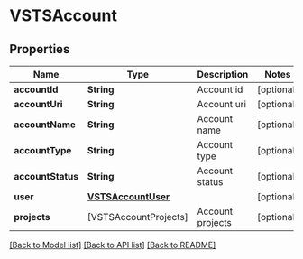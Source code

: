 # VSTSAccount

## Properties
Name | Type | Description | Notes
------------ | ------------- | ------------- | -------------
**accountId** | **String** | Account id | [optional] 
**accountUri** | **String** | Account uri | [optional] 
**accountName** | **String** | Account name | [optional] 
**accountType** | **String** | Account type | [optional] 
**accountStatus** | **String** | Account status | [optional] 
**user** | [**VSTSAccountUser**](VSTSAccountUser.md) |  | [optional] 
**projects** | [VSTSAccountProjects] | Account projects | [optional] 

[[Back to Model list]](../README.md#documentation-for-models) [[Back to API list]](../README.md#documentation-for-api-endpoints) [[Back to README]](../README.md)


